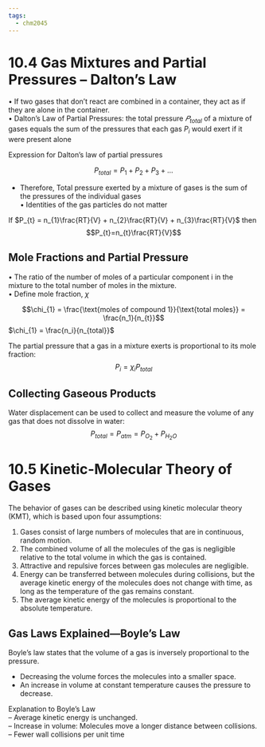 ```yaml
---
tags:
  - chm2045
---
```


# 10.4 Gas Mixtures and Partial Pressures – Dalton’s Law


• If two gases that don’t react are combined in a container, they act as if they are alone in the container.  
• Dalton’s Law of Partial Pressures: the total pressure $𝑃_{total}$ of a mixture of gases equals the sum of the pressures that each gas $P_{i}$ would exert if it were present alone

Expression for Dalton’s law of partial pressures

$$ P_{total} = P_1 + P_2+ P_{3}+ ...$$

- Therefore, Total pressure exerted by a mixture of gases is the sum of the pressures of the individual gases  
• Identities of the gas particles do not matter

If $P_{t} = n_{1}\frac{RT}{V} + n_{2}\frac{RT}{V} + n_{3}\frac{RT}{V}$ then $$P_{t}=n_{t}\frac{RT}{V}$$
## Mole Fractions and Partial Pressure  
• The ratio of the number of moles of a particular component i in the mixture to the total number of moles in the mixture.  
• Define mole fraction, $\chi$ 

$$\chi_{1} = \frac{\text{moles of compound 1}}{\text{total moles}} = \frac{n_1}{n_{t}}$$
$\chi_{1} = \frac{n_i}{n_{total}}$

The partial pressure that a gas in a mixture exerts is proportional to its mole fraction:
$$$$
$$P_i = \chi_{i}P_{total}$$


## Collecting Gaseous Products

Water displacement can be used to  collect and measure the volume of  any gas that does not dissolve in  water:  
 $$P_{total} = P_{atm} = P_{O_2} + P_{H_{2}O}$$

# 10.5 Kinetic-Molecular Theory of Gases

The behavior of gases can be described using kinetic molecular theory (KMT), which is based upon four assumptions:  
1) Gases consist of large numbers of molecules that are in continuous, random motion.  
2) The combined volume of all the molecules of the gas is negligible relative to the total volume in which the gas is contained.  
3) Attractive and repulsive forces between gas molecules are negligible.  
4) Energy can be transferred between molecules during collisions, but the average kinetic energy of the molecules does not change with time, as long as the temperature of the gas remains constant.  
5) The average kinetic energy of the molecules is proportional to the absolute temperature.

## Gas Laws Explained—Boyle’s Law

Boyle’s law states that the volume of a gas is inversely proportional to the pressure.  
- Decreasing the volume forces the molecules into a smaller space.  
-  An increase in volume at constant temperature causes the pressure to decrease.  

Explanation to Boyle’s Law  
– Average kinetic energy is unchanged.  
– Increase in volume: Molecules move a longer distance between collisions.  
– Fewer wall collisions per unit time